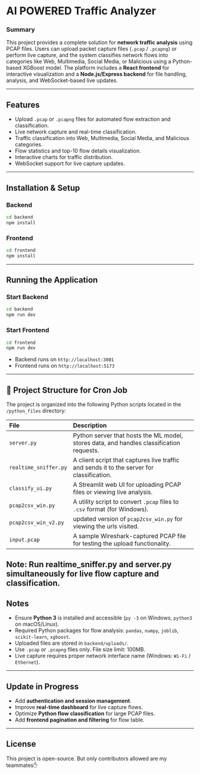 
# AI POWERED Traffic Analyzer

### Summary 
This project provides a complete solution for **network traffic analysis** using PCAP files. Users can upload packet capture files (`.pcap` / `.pcapng`) or perform live capture, and the system classifies network flows into categories like Web, Multimedia, Social Media, or Malicious using a Python-based XGBoost model. The platform includes a **React frontend** for interactive visualization and a **Node.js/Express backend** for file handling, analysis, and WebSocket-based live updates.

---

## Features
- Upload `.pcap` or `.pcapng` files for automated flow extraction and classification.
- Live network capture and real-time classification.
- Traffic classification into Web, Multimedia, Social Media, and Malicious categories.
- Flow statistics and top-10 flow details visualization.
- Interactive charts for traffic distribution.
- WebSocket support for live capture updates.

---
## Installation & Setup

### Backend
```bash
cd backend
npm install
````

### Frontend

```bash
cd frontend
npm install
```

---

## Running the Application

### Start Backend

```bash
cd backend
npm run dev
```

### Start Frontend

```bash
cd frontend
npm run dev
```

* Backend runs on `http://localhost:3001`
* Frontend runs on `http://localhost:5173`


---

## 📁 Project Structure for Cron Job

The project is organized into the following Python scripts located in the `/python_files` directory:

| File | Description |
| :--- | :--- |
| `server.py` | Python server that hosts the ML model, stores data, and handles classification requests. |
| `realtime_sniffer.py`| A client script that captures live traffic and sends it to the server for classification. |
| `classify_ui.py` | A Streamlit web UI for uploading PCAP files or viewing live analysis. |
| `pcap2csv_win.py` | A utility script to convert `.pcap` files to `.csv` format (for Windows). |
| `pcap2csv_win_v2.py` | updated version of `pcap2csv_win.py` for viewing the urls visited. |
| `input.pcap` | A sample Wireshark-captured PCAP file for testing the upload functionality. |


Note: Run realtime_sniffer.py and server.py simultaneously for live flow capture and classification.
---
## Notes

* Ensure **Python 3** is installed and accessible (`py -3` on Windows, `python3` on macOS/Linux).
* Required Python packages for flow analysis: `pandas`, `numpy`, `joblib`, `scikit-learn`, `xgboost`.
* Uploaded files are stored in `backend/uploads/`.
* Use `.pcap` or `.pcapng` files only. File size limit: 100MB.
* Live capture requires proper network interface name (Windows: `Wi-Fi` / `Ethernet`).

---

## Update in Progress

* Add **authentication and session management**.
* Improve **real-time dashboard** for live capture flows.
* Optimize **Python flow classification** for large PCAP files.
* Add **frontend pagination and filtering** for flow table.

---

## License

This project is open-source. But only contributors allowed are my teammates✋


